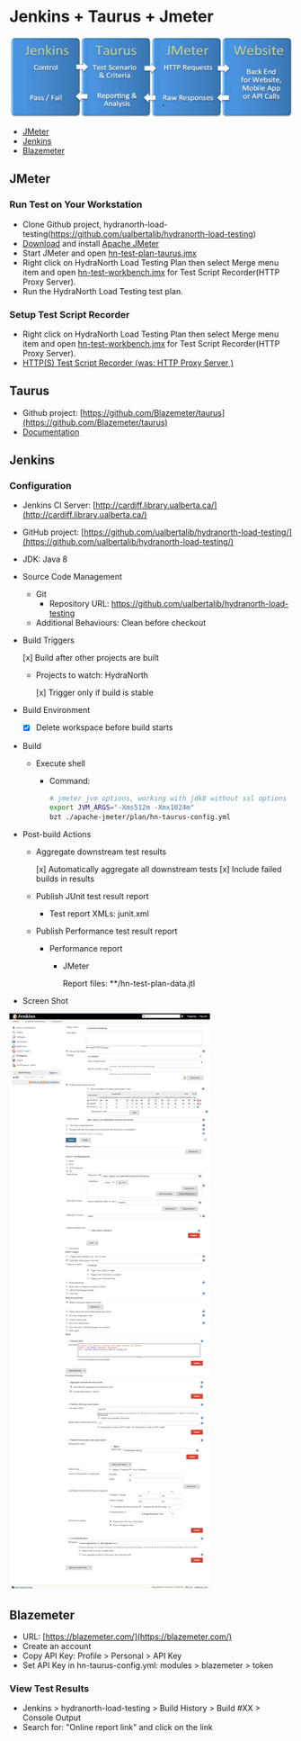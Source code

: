 # Jenkins + Taurus + Jmeter

![alt text](jenkins-taurus-jmeter.png "Jenkins + Taurus + JMeter")

* [JMeter](#jmeter)
* [Jenkins](#jenkins)
* [Blazemeter](#blazemeter)


## JMeter

### Run Test on Your Workstation

* Clone Github project, hydranorth-load-testing(https://github.com/ualbertalib/hydranorth-load-testing)
* [Download](http://jmeter.apache.org/download_jmeter.cgi) and install [Apache JMeter](http://jmeter.apache.org/)
* Start JMeter and open [hn-test-plan-taurus.jmx](./plan/hn-test-plan.jmx)
* Right click on HydraNorth Load Testing Plan then select Merge menu item and open [hn-test-workbench.jmx](./plan/hn-test-workbench.jmx) for Test Script Recorder(HTTP Proxy Server).
* Run the HydraNorth Load Testing test plan. 

### Setup Test Script Recorder

* Right click on HydraNorth Load Testing Plan then select Merge menu item and open [hn-test-workbench.jmx](./plan/hn-test-workbench.jmx) for Test Script Recorder(HTTP Proxy Server).
* [HTTP(S) Test Script Recorder (was: HTTP Proxy Server )](http://jmeter.apache.org/usermanual/component_reference.html)

## Taurus

* Github project: [https://github.com/Blazemeter/taurus](https://github.com/Blazemeter/taurus)
* [Documentation](https://github.com/Blazemeter/taurus/blob/master/docs/Home.md) 

## Jenkins

### Configuration

* Jenkins CI Server: [http://cardiff.library.ualberta.ca/](http://cardiff.library.ualberta.ca/)
* GitHub project: [https://github.com/ualbertalib/hydranorth-load-testing/](https://github.com/ualbertalib/hydranorth-load-testing/)
* JDK: Java 8
* Source Code Management
  * Git
    * Repository URL: https://github.com/ualbertalib/hydranorth-load-testing
  * Additional Behaviours: Clean before checkout
* Build Triggers

   [x] Build after other projects are built
    * Projects to watch: HydraNorth
    
       [x] Trigger only if build is stable
* Build Environment
  * [x] Delete workspace before build starts
* Build 
  * Execute shell
    * Command:
    
       ```bash
       # jmeter jvm options, working with jdk8 without ssl options
       export JVM_ARGS="-Xms512m -Xmx1024m"
       bzt ./apache-jmeter/plan/hn-taurus-config.yml
       ```
* Post-build Actions
  * Aggregate downstream test results
  
     [x] Automatically aggregate all downstream tests
     [x] Include failed builds in results
  * Publish JUnit test result report
     * Test report XMLs: junit.xml
  * Publish Performance test result report
    * Performance report
      * JMeter
         
         Report files: **/hn-test-plan-data.jtl          

* Screen Shot

![alt text](./jenkins-configuration.png "Jenkins Configuration")

## Blazemeter

* URL: [https://blazemeter.com/](https://blazemeter.com/)
* Create an account
* Copy API Key: Profile > Personal > API Key
* Set API Key in hn-taurus-config.yml: modules > blazemeter > token

### View Test Results

* Jenkins > hydranorth-load-testing > Build History > Build #XX > Console Output
* Search for: "Online report link" and click on the link




    
